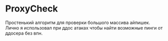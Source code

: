 # ProxyCheck
Простенький алгоритм для проверки большого массива айпишек. Лично я использовал при ддос атаках чтобы найти возможные пинги от ддосера без впн.
